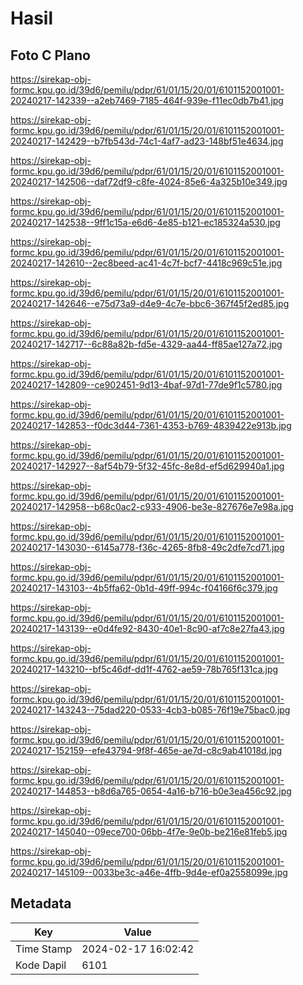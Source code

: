 # Hasil

## Foto C Plano

https://sirekap-obj-formc.kpu.go.id/39d6/pemilu/pdpr/61/01/15/20/01/6101152001001-20240217-142339--a2eb7469-7185-464f-939e-f11ec0db7b41.jpg

https://sirekap-obj-formc.kpu.go.id/39d6/pemilu/pdpr/61/01/15/20/01/6101152001001-20240217-142429--b7fb543d-74c1-4af7-ad23-148bf51e4634.jpg

https://sirekap-obj-formc.kpu.go.id/39d6/pemilu/pdpr/61/01/15/20/01/6101152001001-20240217-142506--daf72df9-c8fe-4024-85e6-4a325b10e349.jpg

https://sirekap-obj-formc.kpu.go.id/39d6/pemilu/pdpr/61/01/15/20/01/6101152001001-20240217-142538--9ff1c15a-e6d6-4e85-b121-ec185324a530.jpg

https://sirekap-obj-formc.kpu.go.id/39d6/pemilu/pdpr/61/01/15/20/01/6101152001001-20240217-142610--2ec8beed-ac41-4c7f-bcf7-4418c969c51e.jpg

https://sirekap-obj-formc.kpu.go.id/39d6/pemilu/pdpr/61/01/15/20/01/6101152001001-20240217-142646--e75d73a9-d4e9-4c7e-bbc6-367f45f2ed85.jpg

https://sirekap-obj-formc.kpu.go.id/39d6/pemilu/pdpr/61/01/15/20/01/6101152001001-20240217-142717--6c88a82b-fd5e-4329-aa44-ff85ae127a72.jpg

https://sirekap-obj-formc.kpu.go.id/39d6/pemilu/pdpr/61/01/15/20/01/6101152001001-20240217-142809--ce902451-9d13-4baf-97d1-77de9f1c5780.jpg

https://sirekap-obj-formc.kpu.go.id/39d6/pemilu/pdpr/61/01/15/20/01/6101152001001-20240217-142853--f0dc3d44-7361-4353-b769-4839422e913b.jpg

https://sirekap-obj-formc.kpu.go.id/39d6/pemilu/pdpr/61/01/15/20/01/6101152001001-20240217-142927--8af54b79-5f32-45fc-8e8d-ef5d629940a1.jpg

https://sirekap-obj-formc.kpu.go.id/39d6/pemilu/pdpr/61/01/15/20/01/6101152001001-20240217-142958--b68c0ac2-c933-4906-be3e-827676e7e98a.jpg

https://sirekap-obj-formc.kpu.go.id/39d6/pemilu/pdpr/61/01/15/20/01/6101152001001-20240217-143030--6145a778-f36c-4265-8fb8-49c2dfe7cd71.jpg

https://sirekap-obj-formc.kpu.go.id/39d6/pemilu/pdpr/61/01/15/20/01/6101152001001-20240217-143103--4b5ffa62-0b1d-49ff-994c-f04166f6c379.jpg

https://sirekap-obj-formc.kpu.go.id/39d6/pemilu/pdpr/61/01/15/20/01/6101152001001-20240217-143139--e0d4fe92-8430-40e1-8c90-af7c8e27fa43.jpg

https://sirekap-obj-formc.kpu.go.id/39d6/pemilu/pdpr/61/01/15/20/01/6101152001001-20240217-143210--bf5c46df-dd1f-4762-ae59-78b765f131ca.jpg

https://sirekap-obj-formc.kpu.go.id/39d6/pemilu/pdpr/61/01/15/20/01/6101152001001-20240217-143243--75dad220-0533-4cb3-b085-76f19e75bac0.jpg

https://sirekap-obj-formc.kpu.go.id/39d6/pemilu/pdpr/61/01/15/20/01/6101152001001-20240217-152159--efe43794-9f8f-465e-ae7d-c8c9ab41018d.jpg

https://sirekap-obj-formc.kpu.go.id/39d6/pemilu/pdpr/61/01/15/20/01/6101152001001-20240217-144853--b8d6a765-0654-4a16-b716-b0e3ea456c92.jpg

https://sirekap-obj-formc.kpu.go.id/39d6/pemilu/pdpr/61/01/15/20/01/6101152001001-20240217-145040--09ece700-06bb-4f7e-9e0b-be216e81feb5.jpg

https://sirekap-obj-formc.kpu.go.id/39d6/pemilu/pdpr/61/01/15/20/01/6101152001001-20240217-145109--0033be3c-a46e-4ffb-9d4e-ef0a2558099e.jpg


## Metadata

| Key        | Value               |
| ---------- | ------------------- |
| Time Stamp | 2024-02-17 16:02:42 |
| Kode Dapil | 6101                |



